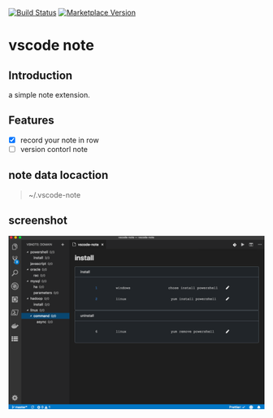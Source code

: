 [![Build Status](https://travis-ci.org/shinhwagk/vscode-note.svg?branch=master)](https://travis-ci.org/shinhwagk/vscode-note) [![Marketplace Version](https://vsmarketplacebadge.apphb.com/version/shinhwagk.vscode-note.svg)](https://marketplace.visualstudio.com/items?itemName=shinhwagk.vscode-note)

# vscode note

## Introduction

a simple note extension.

## Features

-   [x] record your note in row
-   [ ] version contorl note

## note data locaction

> ~/.vscode-note

## screenshot

![Image of Git Log](images/example.png)
